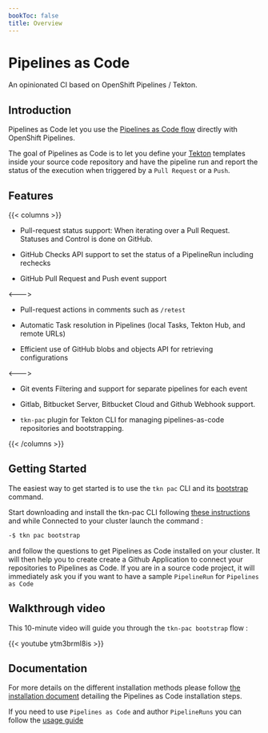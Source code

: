 ```yaml
---
bookToc: false
title: Overview
---
```

# Pipelines as Code

An opinionated CI based on OpenShift Pipelines / Tekton.

## Introduction

Pipelines as Code let you use
the [Pipelines as Code flow](https://www.thoughtworks.com/radar/techniques/pipelines-as-code)
directly with OpenShift Pipelines.

The goal of Pipelines as Code is to let you define your
[Tekton](https://tekton.cd) templates inside your source code repository and
have the pipeline run and report the status
of the execution when triggered by a `Pull Request` or a `Push`.

## Features

{{< columns >}} <!-- begin columns block -->

- Pull-request status support: When iterating over a Pull Request. Statuses and
  Control is done on GitHub.

- GitHub Checks API support to set the status of a PipelineRun including rechecks

- GitHub Pull Request and Push event support

<--->

- Pull-request actions in comments such as `/retest`

- Automatic Task resolution in Pipelines (local Tasks, Tekton Hub, and remote URLs)

- Efficient use of GitHub blobs and objects API for retrieving configurations

<--->

- Git events Filtering and support for separate pipelines for each event

- Gitlab, Bitbucket Server, Bitbucket Cloud and Github Webhook support.

- `tkn-pac` plugin for Tekton CLI for managing pipelines-as-code repositories and bootstrapping.

{{< /columns >}}

## Getting Started

The easiest way to get started is to use the `tkn pac` CLI and its [bootstrap](/docs/guide/cli/#commands) command.

Start downloading and install the tkn-pac CLI following [these instructions](/docs/guide/cli#install) and
while Connected to your cluster launch the command :

```bash
-$ tkn pac bootstrap
```

and follow the questions to get Pipelines as Code installed on your cluster.
It will then help you to create create a Github Application to connect your repositories to Pipelines as Code.
If you are in a source code project, it will immediately ask you if you want to have a sample `PipelineRun` for `Pipelines as Code`

## Walkthrough video

This 10-minute video will guide you through the `tkn-pac bootstrap` flow :

{{< youtube ytm3brml8is >}}

## Documentation

For more details on the different installation methods please follow [the
installation document](/docs/install/overview) detailing the Pipelines as Code
installation steps.

If you need to use `Pipelines as Code` and author `PipelineRuns` you can follow
the [usage guide](/docs/guide)
